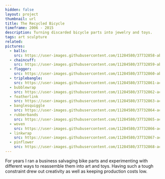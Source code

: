 ```yaml
---
hidden: false
layout: project
thumbnail: url
title: The Recycled Bicycle
timeframe: 2006 - 2015
description: Turning discarded bicycle parts into jewelry and toys.
tags: art sculpture
related:
pictures:
  - balls:
    src: https://user-images.githubusercontent.com/11284580/37732858-abe831b6-2d1c-11e8-83dd-2bc2012f271b.jpg
  - chaincuff:
    src: https://user-images.githubusercontent.com/11284580/37732859-abf29c78-2d1c-11e8-9f6c-d381b5b2fec8.jpg
  - flogger:
    src: https://user-images.githubusercontent.com/11284580/37732860-abfbcac8-2d1c-11e8-8001-6d04ec5fb187.jpg
  - triplebangle:
    src: https://user-images.githubusercontent.com/11284580/37732861-ac0d7584-2d1c-11e8-9f42-cd8b100d3f1e.jpg
  - bubblewrap
    src: https://user-images.githubusercontent.com/11284580/37732862-ac193c5c-2d1c-11e8-9650-817ed2e79fd3.jpg
  - featherlink
    src: https://user-images.githubusercontent.com/11284580/37732863-ac253732-2d1c-11e8-92cd-c5b1e629e739.jpg
  - banglesquiggle
    src: https://user-images.githubusercontent.com/11284580/37732864-ac31ae0e-2d1c-11e8-9115-49c9a3664d89.jpg
  - rubberbands
    src: https://user-images.githubusercontent.com/11284580/37732865-ac42f420-2d1c-11e8-89c3-2677fb80f715.jpg
  - woven
    src: https://user-images.githubusercontent.com/11284580/37732866-ac553040-2d1c-11e8-80cf-c03ab860fa27.jpg
  - linkwrap
    src: https://user-images.githubusercontent.com/11284580/37732867-ac64474c-2d1c-11e8-89be-82a1278e37f4.jpg
  - pinflower
    src: https://user-images.githubusercontent.com/11284580/37732868-ac6fa3ee-2d1c-11e8-9ddb-d8b74241190d.jpg
---
```


For years I ran a business salvaging bike parts and experimenting with different ways to reassemble them into art and toys. Having such a tough constraint drew out creativity as well as keeping production costs low.
